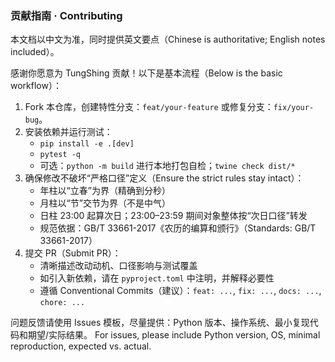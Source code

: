 ### 贡献指南 · Contributing

本文档以中文为准，同时提供英文要点（Chinese is authoritative; English notes included）。

感谢你愿意为 TungShing 贡献！以下是基本流程（Below is the basic workflow）：

1. Fork 本仓库，创建特性分支：`feat/your-feature` 或修复分支：`fix/your-bug`。
2. 安装依赖并运行测试：
   - `pip install -e .[dev]`
   - `pytest -q`
   - 可选：`python -m build` 进行本地打包自检；`twine check dist/*`
3. 确保修改不破坏“严格口径”定义（Ensure the strict rules stay intact）：
   - 年柱以“立春”为界（精确到分秒）
   - 月柱以“节”交节为界（不是中气）
   - 日柱 23:00 起算次日；23:00–23:59 期间对象整体按“次日口径”转发
   - 规范依据：GB/T 33661-2017《农历的编算和颁行》（Standards: GB/T 33661-2017）
4. 提交 PR（Submit PR）：
   - 清晰描述改动动机、口径影响与测试覆盖
   - 如引入新依赖，请在 `pyproject.toml` 中注明，并解释必要性
   - 遵循 Conventional Commits（建议）：`feat: ...`, `fix: ...`, `docs: ...`, `chore: ...`

问题反馈请使用 Issues 模板，尽量提供：Python 版本、操作系统、最小复现代码和期望/实际结果。
For issues, please include Python version, OS, minimal reproduction, expected vs. actual.



